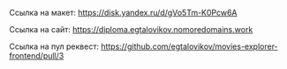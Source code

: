 Ссылка на макет: https://disk.yandex.ru/d/gVo5Tm-K0Pcw6A

Ссылка на сайт: https://diploma.egtalovikov.nomoredomains.work

Ссылка на пул реквест: https://github.com/egtalovikov/movies-explorer-frontend/pull/3